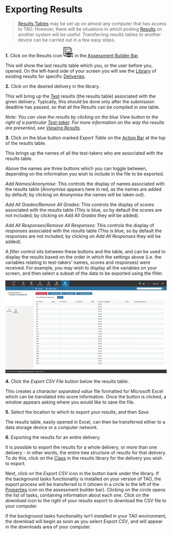 # Exporting Results

> [Results Tables](../appendix/glossary.md#results-table) may be set up on almost any computer that has access to TAO. However, there will be situations in which posting [Results](../appendix/glossary.md#results) on another system will be useful. Transferring results tables to another device can be carried out in a few easy steps.

**1.**  Click on the Results icon ![Results](../resources/_icons/result.png) in the [Assessment Builder Bar](../appendix/glossary.md#assessment-builder-bar).

This will show the last results table which you, or the user before you, opened. On the left-hand side of your screen you will see the [Library](../appendix/glossary.md#library) of existing results for specific [Deliveries](../appendix/glossary.md#delivery).

**2.** Click on the desired delivery in the library. 

This will bring up the [Test](../appendix/glossary.md#test) results (the results table) associated with the given delivery. Typically, this should be done only after the submission deadline has passed, so that all the Results can be compiled in one table.

*Note: You can view the results by clicking on the blue View button to the right of a particular [Test-taker](../appendix/glossary.md#test-taker). For more information on the way the results are presented, see [Viewing Results](../results/viewing-results.md).*

**3.** Click on the blue button marked *Export Table* on the [Action Bar](../appendix/glossary.md#action-bar) at the top of the results table.

This brings up the names of all the test-takers who are associated with the results table. 

Above the names are three buttons which you can toggle between, depending on the information you wish to include in the file to be exported.

*Add Names*/*Anonymise*: This controls the display of names associated with the results table (*Anonymise* appears here in red, as the names are added by default; by clicking on *Anonymise* the names will be taken out).

*Add All Grades*/*Remove All Grades*: This controls the display of scores associated with the results table (This is blue, so by default the scores are not included; by clicking on *Add All Grades* they will be added).

*Add All Responses*/*Remove All Responses*: This controls the display of responses associated with the results table (This is blue, so by default the responses are not included; by clicking on *Add All Responses* they will be added). 

A *filter* control sits between these buttons and the table, and can be used to display the results based on the order in which the settings above (i.e. the variables relating to test-takers' names, scores and responses) were received. For example, you may wish to display all the variables on your screen, and then select a subset of the data to be exported using the filter.

![Exporting the Results](../resources/backend/results/results-export.png)

**4.** Click the *Export CSV File* button below the results table.

This creates a *character separated value* file formatted for Microsoft Excel which can be translated into score information. Once the button is clicked, a window appears asking where you would like to save the file.

**5.** Select the location to which to export your results, and then *Save*.

The results table, easily opened in Excel, can then be transferred either to a data storage device or a computer network.

**6.** Exporting the results for an entire delivery.

It is possible to export the results for a whole delivery, or more than one delivery - in other words, the entire tree structure of results for that delivery. To do this, click on the [Class](../appendix/glossary.md#class) in the results library for the delivery you wish to export.

Next, click on the *Export CSV* icon in the button bank under the library. If the background tasks functionality is installed on your version of TAO, the export process will be transferred to it (shown in a circle to the left of the [Properties](../appendix/glossary.md#properties) icon on the assessment builder bar). Clicking on the circle opens the list of tasks, containing information about each one. Click on the *download* icon to the right of your results export to download the CSV file to your computer. 

If the background tasks functionality isn't installed in your TAO environment, the download will begin as soon as you select *Export CSV*, and will appear in the downloads area of your computer.  

